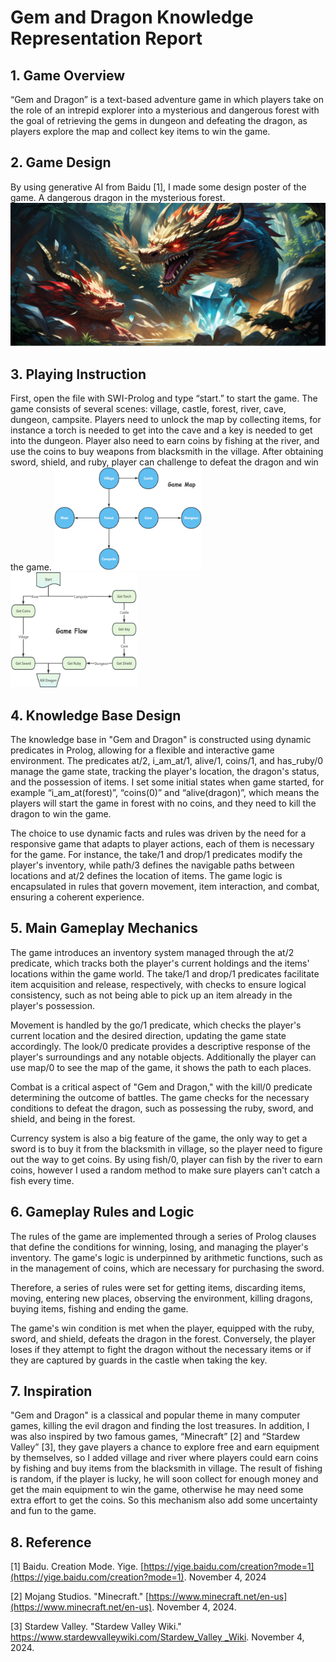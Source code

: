 # Gem and Dragon Knowledge Representation Report

## 1. Game Overview
“Gem and Dragon” is a text-based adventure game in which players take on the role of an intrepid explorer into a mysterious and dangerous forest with the goal of retrieving the gems in dungeon and defeating the dragon, as players explore the map and collect key items to win the game.

## 2. Game Design
By using generative AI from Baidu [1], I made some design poster of the game. A dangerous dragon in the mysterious forest.
![image-20241105165620988](./assets/img1.png)

## 3. Playing Instruction
First, open the file with SWI-Prolog and type “start.” to start the game. The game consists of several scenes: village, castle, forest, river, cave, dungeon, campsite. Players need to unlock the map by collecting items, for instance a torch is needed to get into the cave and a key is needed to get into the dungeon. Player also need to earn coins by fishing at the river, and use the coins to buy weapons from blacksmith in the village. After obtaining sword, shield, and ruby, player can challenge to defeat the dragon and win the game.
<img src="./assets/img2.png" alt="img2" style="zoom:40%;" /><img src="./assets/img3.png" alt="img3" style="zoom:40%;" />

## 4. Knowledge Base Design
The knowledge base in "Gem and Dragon" is constructed using dynamic predicates in Prolog, allowing for a flexible and interactive game environment. The predicates at/2, i_am_at/1, alive/1, coins/1, and has_ruby/0 manage the game state, tracking the player's location, the dragon's status, and the possession of items. I set some initial states when game started, for example “i_am_at(forest)”, “coins(0)” and “alive(dragon)”, which means the players will start the game in forest with no coins, and they need to kill the dragon to win the game.

The choice to use dynamic facts and rules was driven by the need for a responsive game that adapts to player actions, each of them is necessary for the game. For instance, the take/1 and drop/1 predicates modify the player's inventory, while path/3 defines the navigable paths between locations and at/2 defines the location of items. The game logic is encapsulated in rules that govern movement, item interaction, and combat, ensuring a coherent experience.

## 5. Main Gameplay Mechanics
The game introduces an inventory system managed through the at/2 predicate, which tracks both the player's current holdings and the items' locations within the game world. The take/1 and drop/1 predicates facilitate item acquisition and release, respectively, with checks to ensure logical consistency, such as not being able to pick up an item already in the player's possession.

Movement is handled by the go/1 predicate, which checks the player's current location and the desired direction, updating the game state accordingly. The look/0 predicate provides a descriptive response of the player's surroundings and any notable objects. Additionally the player can use map/0 to see the map of the game, it shows the path to each places.

Combat is a critical aspect of "Gem and Dragon," with the kill/0 predicate determining the outcome of battles. The game checks for the necessary conditions to defeat the dragon, such as possessing the ruby, sword, and shield, and being in the forest.

Currency system is also a big feature of the game, the only way to get a sword is to buy it from the blacksmith in village, so the player need to figure out the way to get coins. By using fish/0, player can fish by the river to earn coins, however I used a random method to make sure players can't catch a fish every time.

## 6. Gameplay Rules and Logic
The rules of the game are implemented through a series of Prolog clauses that define the conditions for winning, losing, and managing the player's inventory. The game's logic is underpinned by arithmetic functions, such as in the management of coins, which are necessary for purchasing the sword.

Therefore, a series of rules were set for getting items, discarding items, moving, entering new places, observing the environment, killing dragons, buying items, fishing and ending the game.

The game's win condition is met when the player, equipped with the ruby, sword, and shield, defeats the dragon in the forest. Conversely, the player loses if they attempt to fight the dragon without the necessary items or if they are captured by guards in the castle when taking the key.

## 7. Inspiration
"Gem and Dragon" is a classical and popular theme in many computer games, killing the evil dragon and finding the lost treasures. In addition, I was also inspired by two famous games, “Minecraft” [2] and “Stardew Valley” [3], they gave players a chance to explore free and earn equipment by themselves, so I added village and river where players could earn coins by fishing and buy items from the blacksmith in village. The result of fishing is random, if the player is lucky, he will soon collect for enough money and get the main equipment to win the game, otherwise he may need some extra effort to get the coins. So this mechanism also add some uncertainty and fun to the game.

## 8. Reference
[1] Baidu. Creation Mode. Yige. [https://yige.baidu.com/creation?mode=1](https://yige.baidu.com/creation?mode=1). November 4, 2024

[2] Mojang Studios. "Minecraft." [https://www.minecraft.net/en-us](https://www.minecraft.net/en-us). November 4, 2024.

[3] Stardew Valley. "Stardew Valley Wiki." [https://www.stardewvalleywiki.com/Stardew_Valley _Wiki](https://www.stardewvalleywiki.com/Stardew_Valley_Wiki). November 4, 2024.
